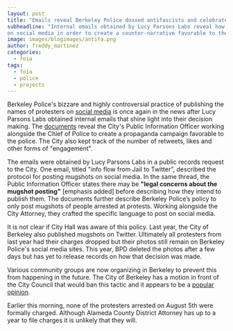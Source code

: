 ```yaml
---
layout: post
title: "Emails reveal Berkeley Police doxxed antifascists and celebrated retweets"
subheadline: "Internal emails obtained by Lucy Parsons Labs reveal how BPD posted mugshots
on social media in order to create a counter-narrative favorable to the police."
image: images/blogimages/antifa.png
author: freddy_martinez
categories:
  - foia
tags:
  - foia
  - police
  - projects
---
```



Berkeley Police's bizzare and highly controversial practice of publishing the names of protesters on [social media](https://www.wired.com/story/opinion-police-should-stop-doxxing-protestors/?mbid=social_twitter_onsiteshare)
is once again in the news after Lucy Parsons Labs obtained internal emails that shine light into their decision making. The [documents](https://www.documentcloud.org/documents/4876175-BerkelyPDdoxxingFOIA.html) reveal
the City's Public Information Officer working alongside the Chief of Police to create a propaganda campaign
favorable to the police. The City also kept track of the number of retweets, likes and other forms of "engagement".

The emails were obtained by Lucy Parsons Labs in a public records request to the City. One email, titled
"info flow from Jail to Twitter", described the protocol for posting mugshots on social media. In the same thread,
the Public Information Officer states there may be **"legal concerns about the mugshot posting"** [emphasis added]
before describing how they intend to publish them. The documents further describe Berkeley Police’s policy to only
post mugshots of people arrested at protests. Working alongside the City Attorney, they crafted the specific language
to post on social media.

It is not clear if City Hall was aware of this policy. Last year, the City of Berkeley also published mugshots on
Twitter. Ultimately all protesters from last year had their charges dropped but their photos still remain on
Berkeley Police's social media sites. This year, BPD deleted the photos after a few days but has yet to release
records on how that decision was made.

Various community groups are now organizing in Berkeley to prevent this from happening in the future. The City of Berkeley
has a motion in front of the City Council that would ban this tactic and it appears to be a
[popular opinion](https://www.eastbayexpress.com/SevenDays/archives/2018/09/13/berkeley-reconsiders-controversial-twitter-tactic).

Earlier this morning, none of the protesters arrested on August 5th were formally charged. Although Alameda County
District Attorney has up to a year to file charges it is unlikely that they will.
